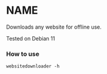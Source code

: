# NAME
Downloads any website for offline use.

Tested on Debian 11

### How to use
`websitedownloader -h`
